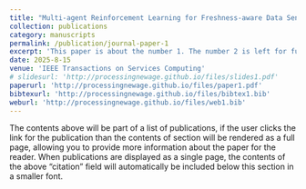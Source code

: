 ```yaml
---
title: "Multi-agent Reinforcement Learning for Freshness-aware Data Sensing Model in Vehicular Crowdsensing System"
collection: publications
category: manuscripts
permalink: /publication/journal-paper-1
excerpt: 'This paper is about the number 1. The number 2 is left for future work.'
date: 2025-8-15
venue: 'IEEE Transactions on Services Computing'
# slidesurl: 'http://processingnewage.github.io/files/slides1.pdf'
paperurl: 'http://processingnewage.github.io/files/paper1.pdf'
bibtexurl: 'http://processingnewage.github.io/files/bibtex1.bib'
weburl: 'http://processingnewage.github.io/files/web1.bib'
---
```

The contents above will be part of a list of publications, if the user clicks the link for the publication than the contents of section will be rendered as a full page, allowing you to provide more information about the paper for the reader. When publications are displayed as a single page, the contents of the above “citation” field will automatically be included below this section in a smaller font.